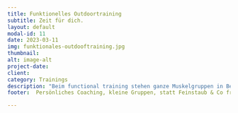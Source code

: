 ```yaml
---
title: Funktionelles Outdoortraining
subtitle: Zeit für dich.
layout: default
modal-id: 11
date: 2023-03-11
img: funktionales-outdooftraining.jpg
thumbnail: 
alt: image-alt
project-date: 
client: 
category: Trainings
description: "Beim functional training stehen ganze Muskelgruppen in Bewegungsabläufen im Fokus. Clever kombiniert mit Einsatz verschiedener Geräte wird daraus ein Stabilitytraining. Damit der \"Sport nicht in die Hose geht\", ist jedes Training im Sinne des Credos FIT im Schritt."
footer:  Persönliches Coaching, kleine Gruppen, statt Feinstaub & Co frische Luft. Der Ort, an dem Muskelkater zum Kompliment wird.

---
```

